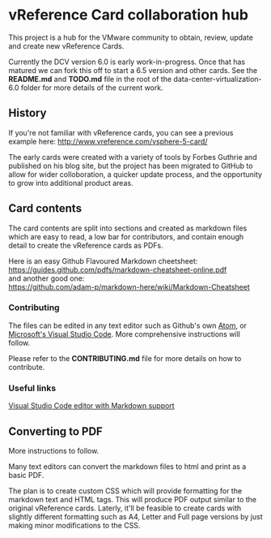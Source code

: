 # vReference Card collaboration hub
This project is a hub for the VMware community to obtain, review, update and create new vReference Cards. 

Currently the DCV version 6.0 is early work-in-progress. Once that has matured we can fork this off to start a 6.5 version and other cards.  See the **README.md** and **TODO.md** file in the root of the data-center-virtualization-6.0 folder for more details of the current work.

## History
If you're not familiar with vReference cards, you can see a previous example here: http://www.vreference.com/vsphere-5-card/

The early cards were created with a variety of tools by Forbes Guthrie and published on his blog site, but the project has been migrated to GitHub to allow for wider colloboration, a quicker update process, and the opportunity to grow into additional product areas.

## Card contents
The card contents are split into sections and created as markdown files which are easy to read, a low bar for contributors, and contain enough detail to create the vReference cards as PDFs.

Here is an easy Github Flavoured Markdown cheetsheet:  
https://guides.github.com/pdfs/markdown-cheatsheet-online.pdf  
and another good one:  
https://github.com/adam-p/markdown-here/wiki/Markdown-Cheatsheet

### Contributing
The files can be edited in any text editor such as Github's own [Atom](https://atom.io/), or [Microsoft's Visual Studio Code](https://code.visualstudio.com/).  More comprehensive instructions will follow.

Please refer to the **CONTRIBUTING.md** file for more details on how to contribute.

### Useful links  
[Visual Studio Code editor with Markdown support](https://code.visualstudio.com/Docs/languages/markdown)

## Converting to PDF
More instructions to follow.

Many text editors can convert the markdown files to html and print as a basic PDF.

The plan is to create custom CSS which will provide formatting for the markdown text and HTML tags. This will produce PDF output similar to the original vReference cards. Laterly, it'll be feasible to create cards with slightly different formatting such as A4, Letter and Full page versions by just making minor modifications to the CSS.
